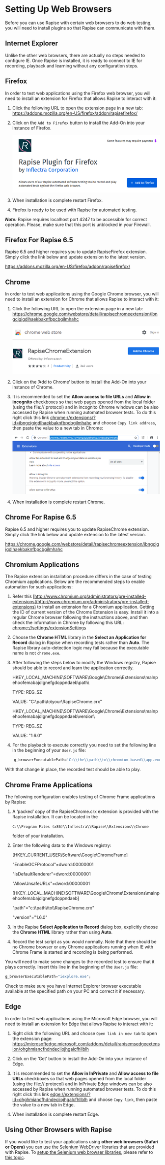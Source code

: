 # Setting Up Web Browsers

Before you can use Rapise with certain web browsers to do web testing, you will need to install plugins so that Rapise can communicate with them.

## Internet Explorer

Unlike the other web browsers, there are actually no steps needed to configure IE. Once Rapise is installed, it is ready to connect to IE for recording, playback and learning without any configuration steps.

## Firefox

In order to test web applications using the Firefox web browser, you will need to install an extension for Firefox that allows Rapise to
interact with it:

1. Click the following URL to open the extension page in a new tab: <a href="https://addons.mozilla.org/en-US/firefox/addon/rapisefirefox/" target="_blank">https://addons.mozilla.org/en-US/firefox/addon/rapisefirefox/</a>

2. Click on the `Add to Firefox` button to install the Add-On into your instance of Firefox.

    ![add to firefox](./img/setting_up_web_browsers2.png)

3. When installation is complete restart Firefox.

4. Firefox is ready to be used with Rapise for automated testing.

***Note:*** Rapise requires localhost port 4247 to be accessible for correct operation. Please, make sure that this port is unblocked in
your Firewall.

## Firefox For Rapise 6.5

Rapise 6.5 and higher requires you to update RapiseFirefox extension. Simply click the link below and update extension to the latest version.

<a href="https://addons.mozilla.org/en-US/firefox/addon/rapisefirefox/" target="_blank">https://addons.mozilla.org/en-US/firefox/addon/rapisefirefox/</a>

## Chrome

In order to test web applications using the Google Chrome browser, you will need to install an extension for Chrome that allows Rapise to
interact with it:

1. Click the following URL to open the extension page in a new tab: <a href="https://chrome.google.com/webstore/detail/rapisechromeextension/ibngcigigdlhaekbaknfbpcbgilmhahc" target="_blank">https://chrome.google.com/webstore/detail/rapisechromeextension/ibngcigigdlhaekbaknfbpcbgilmhahc</a>

    ![add to chrome](./img/setting_up_web_browsers6.png)

2. Click on the ‘Add to Chrome’ button to install the Add-On into your instance of Chrome.

3. It is recommended to set the **Allow access to file URLs** and **Allow in incognito** checkboxes so that web pages opened from the local folder (using the file:// protocol) and in incognito Chrome windows can be also accessed by Rapise when running automated browser tests. To do this right click this link <a href="chrome://extensions/?id=ibngcigigdlhaekbaknfbpcbgilmhahc" target="_blank">chrome://extensions/?id=ibngcigigdlhaekbaknfbpcbgilmhahc</a> and choose `Copy link address`, then paste the value to a new tab in Chrome:
  
    ![checkboxes](./img/setting_up_web_browsers7.png)

4. When installation is complete restart Chrome.

## Chrome For Rapise 6.5

Rapise 6.5 and higher requires you to update RapiseChrome extension. Simply click the link below and update extension to the latest version.

<a href="https://chrome.google.com/webstore/detail/rapisechromeextension/ibngcigigdlhaekbaknfbpcbgilmhahc" target="_blank">https://chrome.google.com/webstore/detail/rapisechromeextension/ibngcigigdlhaekbaknfbpcbgilmhahc</a>

## Chromium Applications

The Rapise extension installation procedure differs in the case of testing Chromium applications. Below are the recommended steps to enable automation for such applications:

1. Refer this [http://www.chromium.org/administrators/pre-installed-extensions](http://www.chromium.org/administrators/pre-installed-extensions) to install an extension for a Chromium application. Getting the ID of current version of the Chrome Extension is easy. Install it into a regular Chrome browser following the instructions above, and then check the information in Chrome by following this URL: [chrome://settings/extensionSettings](chrome://settings/extensionSettings)

2. Choose the **Chrome HTML** library in the **Select an Application for Record** dialog in Rapise when recording tests rather than **Auto**. The Rapise library auto-detection logic may fail because the executable name is not `chrome.exe`.

3. After following the steps below to modify the Windows registry, Rapise should be able to record and learn the application correctly.

    HKEY_LOCAL_MACHINE\SOFTWARE\Google\Chrome\Extensions\malnpehoofemabajdignefgdoppndaeb\path\
    
    TYPE: REG_SZ
    
    VALUE: "C:\path\to\your\RapiseChrome.crx"

    HKEY_LOCAL_MACHINE\SOFTWARE\Google\Chrome\Extensions\malnpehoofemabajdignefgdoppndaeb\version\
    
    TYPE: REG_SZ
    
    VALUE: "1.6.0"

4. For the playback to execute correctly you need to set the following line in the beginning of your `User.js` file:

```javascript
    g_browserExecutablePath='C:\\the\\path\\to\\chromium-based\\app.exe';
```

With that change in place, the recorded test should be able to play.

## Chrome Frame Applications

The following configuration enables testing of Chrome Frame applications by Rapise:

1. A ‘packed’ copy of the RapiseChrome.crx extension is provided with the Rapise installation. It can be located in the 
   
    `C:\\Program Files (x86)\\Inflectra\\Rapise\\Extensions\\Chrome`

    folder of your installation.

1. Enter the following data to the Windows registry:

    [HKEY_CURRENT_USER\Software\Google\ChromeFrame]

    "EnableGCFProtocol"=dword:00000001

    "IsDefaultRenderer"=dword:00000001

    "AllowUnsafeURLs"=dword:00000001

    [HKEY_LOCAL_MACHINE\SOFTWARE\Google\Chrome\Extensions\malnpehoofemabajdignefgdoppndaeb]

    "path"="c:\\\\path\\\\to\\\\RapiseChrome.crx"

    "version"="1.6.0"

2. In the Rapise **Select Application to Record** dialog box, explicitly choose the **Chrome HTML** library rather than using **Auto**.

3. Record the test script as you would normally. Note that there should be no Chrome browser or any Chrome applications running when IE with Chrome Frame is started and recording is being performed.

You will need to make some changes to the recorded test to ensure that it plays correctly. Insert this line in the beginning of the `User.js` file:

```javascript
g_browserExecutablePath="iexplore.exe";
```

Check to make sure you have Internet Explorer browser executable available at the specified path on your PC and correct it if necessary.

## Edge

In order to test web applications using the Microsoft Edge browser, you will need to install an extension for Edge that allows Rapise to
interact with it:

1. Right click the following URL and choose `Open link in new tab` to open the extension page: <a href="https://microsoftedge.microsoft.com/addons/detail/rapisemsedgeextension/ohghmiancfhdndeciiojhgalcfhllblh" target="_blank">https://microsoftedge.microsoft.com/addons/detail/rapisemsedgeextension/ohghmiancfhdndeciiojhgalcfhllblh</a>

2. Click on the ‘Get’ button to install the Add-On into your instance of Edge.

3. It is recommended to set the **Allow in InPrivate** and **Allow access to file URLs** checkboxes so that web pages opened from the local folder (using the file:// protocol) and in InPrivate Edge windows can be also accessed by Rapise when running automated browser tests. To do this right click this link <a href="edge://extensions/?id=ohghmiancfhdndeciiojhgalcfhllblh" target="_blank">edge://extensions/?id=ohghmiancfhdndeciiojhgalcfhllblh</a> and choose `Copy link`, then paste the value to a new tab in Edge.

4. When installation is complete restart Edge.

## Using Other Browsers with Rapise

If you would like to test your applications using **other web browsers (Safari or Opera)** you can use the [Selenium WebDriver](selenium_webdriver.md) libraries that are provided with Rapise. To [setup the Selenium web browser libraries](setting_up_selenium.md), please refer to [this topic](setting_up_selenium.md).
